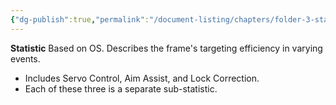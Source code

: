 ```yaml
---
{"dg-publish":true,"permalink":"/document-listing/chapters/folder-3-statistics/os-stats/precision/"}
---
```


**Statistic** 
Based on OS. Describes the frame's targeting efficiency in varying events.
- Includes Servo Control, Aim Assist, and Lock Correction.
- Each of these three is a separate sub-statistic.
